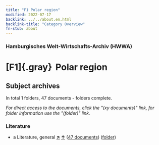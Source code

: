 ```yaml
---
title: "F1 Polar region"
modified: 2022-07-17
backlink: ../../about.en.html
backlink-title: "Category Overview"
fn-stub: about
---
```


### Hamburgisches Welt-Wirtschafts-Archiv (HWWA)

# [F1]{.gray}&#8201; Polar region&#160; 







## Subject archives







In total 1 folders, 47 documents - folders complete.

_For direct access to the documents, click the "(xy documents)" link, for folder information use the "(folder)" link._



### Literature

- a Literature, general [**&nearr;**](../../../subject/i/142393/about.en.html "Literature, general (all over the world)") [**&uarr;**](../../../subject/about.en.html#a "Subject category system") (<a href="https://pm20.zbw.eu/iiifview/folder/sh/141701,142393" title="about: Polar region : Literature, general" target="_blank">47 documents</a>) ([folder](../../../../folder/sh/1417xx/141701/1423xx/142393/about.en.html))






